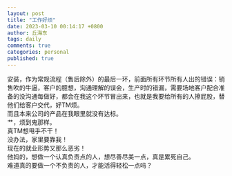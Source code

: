 ```yaml
---
layout: post
title: "工作好烦"
date: 2023-03-10 00:14:17 +0800
author: 丘海东 
tags: daily
comments: true
categories: personal
published: true
---
```

安装，作为常规流程（售后除外）的最后一环，前面所有环节所有人出的错误：销售吹的牛逼，客户的臆想，沟通理解的误会，生产时的错漏，需要场地客户配合准备的没沟通每做好，都会在我这个环节冒出来，也就是我要给所有的人擦屁股，替他们给客户交代，好TM烦。  
而且本来公司的产品在我眼里就没有达标。  
艹，烦到鬼那样。  
真TM想甩手不干！  
没办法，家里要靠我！  
现在的就业形势又那么恶劣！  
他妈的，想做一个认真负责点的人，想尽善尽美一点，真是累死自己。  
难道真的要做一个不负责的人，才能活得轻松一点吗？
